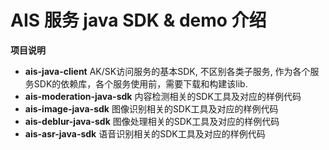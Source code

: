 # AIS 服务 java SDK & demo 介绍

**项目说明**
+ **ais-java-client** AK/SK访问服务的基本SDK, 不区别各类子服务, 作为各个服务SDK的依赖库，各个服务使用前，需要下载和构建该lib.
+ **ais-moderation-java-sdk** 内容检测相关的SDK工具及对应的样例代码
+ **ais-image-java-sdk** 图像识别相关的SDK工具及对应的样例代码
+ **ais-deblur-java-sdk** 图像处理相关的SDK工具及对应的样例代码
+ **ais-asr-java-sdk** 语音识别相关的SDK工具及对应的样例代码



